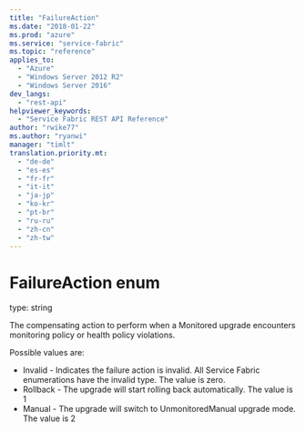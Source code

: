 ```yaml
---
title: "FailureAction"
ms.date: "2018-01-22"
ms.prod: "azure"
ms.service: "service-fabric"
ms.topic: "reference"
applies_to: 
  - "Azure"
  - "Windows Server 2012 R2"
  - "Windows Server 2016"
dev_langs: 
  - "rest-api"
helpviewer_keywords: 
  - "Service Fabric REST API Reference"
author: "rwike77"
ms.author: "ryanwi"
manager: "timlt"
translation.priority.mt: 
  - "de-de"
  - "es-es"
  - "fr-fr"
  - "it-it"
  - "ja-jp"
  - "ko-kr"
  - "pt-br"
  - "ru-ru"
  - "zh-cn"
  - "zh-tw"
---
```

# FailureAction enum

type: string

The compensating action to perform when a Monitored upgrade encounters monitoring policy or health policy violations.

Possible values are: 

  - Invalid - Indicates the failure action is invalid. All Service Fabric enumerations have the invalid type. The value is zero.
  - Rollback - The upgrade will start rolling back automatically. The value is 1
  - Manual - The upgrade will switch to UnmonitoredManual upgrade mode. The value is 2

